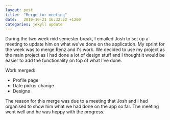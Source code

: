 ```yaml
---
layout: post
title:  "Merge for meeting"
date:   2019-10-21 16:32:22 +1200
categories: jekyll update
---
```


During the two week mid semester break, I emailed Josh to set up a meeting to update him on what we've done on the application. My sprint for the week was to merge Renz and I's work. 
We decided to use my project as the main project as I had done a lot of design stuff and I thought it would be easier to add the functionality on top of what I've done.

Work merged:
- Profile page
- Date picker change
- Designs 

The reason for this merge was due to a meeting that Josh and I had organised to show him what we had done on the app so far. The meeting went well and he was heppy with the progress.
